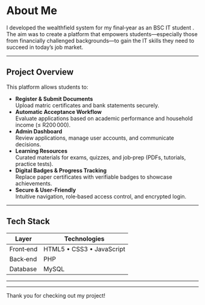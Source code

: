 # About Me

I developed the wealthfield system for my final‐year as an BSC IT  student . The aim was to create a platform that empowers students—especially those from financially challenged backgrounds—to gain the IT skills they need to succeed in today’s job market.

---

## Project Overview

This platform allows students to:
- **Register & Submit Documents**  
  Upload matric certificates and bank statements securely.
- **Automatic Acceptance Workflow**  
  Evaluate applications based on academic performance and household income (≤ R200 000).
- **Admin Dashboard**  
  Review applications, manage user accounts, and communicate decisions.
- **Learning Resources**  
  Curated materials for exams, quizzes, and job‐prep (PDFs, tutorials, practice tests).
- **Digital Badges & Progress Tracking**  
  Replace paper certificates with verifiable badges to showcase achievements.
- **Secure & User‑Friendly**  
  Intuitive navigation, role‑based access control, and encrypted login.

---

## Tech Stack

| Layer        | Technologies                |
|--------------|-----------------------------|
| Front‑end    | HTML5 • CSS3 • JavaScript   |
| Back‑end     | PHP |
| Database     | MySQL              |


---

---

Thank you for checking out my project!  

